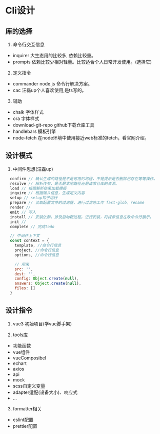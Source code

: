 # Cli设计

## 库的选择

1. 命令行交互信息
  - inquirer 大生态用的比较多, 依赖比较重。
  - prompts 依赖比较少相对轻量。比较适合个人日常开发使用。(选择它)

2. 定义指令
  - commander node.js 命令行解决方案。
  - cac 汪磊up个人喜欢使用,是ts写的。

3. 辅助
  - chalk 字体样式
  - ora 字体样式
  - download-git-repo github下载仓库工具
  - handlebars 模板引擎
  - node-fetch 在node环境中使用接近web标准的fetch，看官网介绍。

## 设计模式

1. 中间件思想(汪磊up)

```js
  confirm // 确认生成的路径是不是可用的路径，不是提示是否删除已存在等等操作。
  resolve // 解析传参，是否是本地路径还是请求仓库的资源。
  load // 根据解析结果加载模板
  inquire // 根据输入信息，生成定义内容
  setup // setup钩子运行
  prepare // 读取配置文件的过滤器，进行过滤等工作 fast-glob，rename
  render // 
  emit // 写入
  install // 安装依赖，涉及启动新进程。进行安装，将提示信息在改命令行展示。
  init // 
  complete // 完成todo

  // 中间件上下文
  const context = {
    template, //命令行信息
    project, //命令行信息
    options, //命令行信息

    // 用来
    src: '',
    dest: '',
    config: Object.create(null),
    answers: Object.create(null),
    files: []
  }
```

## 设计指令

1. vue3 初始项目(学vue脚手架)

2. tools库
  - 功能函数
  - vue组件
  - vueComposibel
  - echart
  - axios
  - api
  - mock
  - scss自定义变量
  - adapter适配(设备大小)、响应式
  - ...

3. formatter相关
 - eslint配置
 - prettier配置

